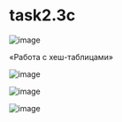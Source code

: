 # task2.3c

![image](https://github.com/4rgentum/task2.3c/assets/119742864/2ff18d2b-06bb-47d6-83e9-4fea83721acb)


«Работа с хеш-таблицами»

![image](https://github.com/4rgentum/task2.3c/assets/119742864/dc976adf-adcd-480b-a137-d71a34bdb7f6)

![image](https://github.com/4rgentum/task2.3c/assets/119742864/1c9c0960-0cf2-4092-9b91-87b214d60c75)

![image](https://github.com/4rgentum/task2.3c/assets/119742864/e197da00-96ab-4089-b0ed-8401342bb93d)
